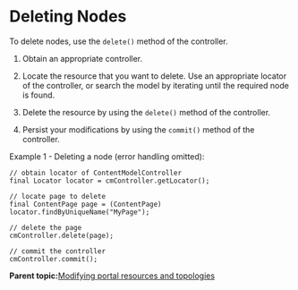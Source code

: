 # Deleting Nodes 

To delete nodes, use the `delete()` method of the controller.

1.  Obtain an appropriate controller.

2.  Locate the resource that you want to delete. Use an appropriate locator of the controller, or search the model by iterating until the required node is found.

3.  Delete the resource by using the `delete()` method of the controller.

4.  Persist your modifications by using the `commit()` method of the controller.


Example 1 - Deleting a node \(error handling omitted\):

```
// obtain locator of ContentModelController
final Locator locator = cmController.getLocator();

// locate page to delete
final ContentPage page = (ContentPage) locator.findByUniqueName("MyPage");

// delete the page
cmController.delete(page);

// commit the controller
cmController.commit();

```

**Parent topic:**[Modifying portal resources and topologies ](../dev/ctrlrapit_mdfy_restop.md)

